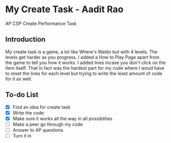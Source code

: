 # My Create Task - Aadit Rao
AP CSP Create Performance Task
## Introduction
My create task is a game, a lot like Where's Waldo but with 4 levels. The levels get harder as you progress. I added a How to Play Page apart from the game to tell you how it works. I added lives incase you don't click on the item itself. That in fact was the hardest part for my code where I woud have to reset the lives for each level but trying to write the least amount of code for it as well.

## To-do List
- [x] Find an idea for create task
- [x] Write the code
- [x] Make sure it works all the way in all possiblities 
- [ ] Make a peer go through my code
- [ ] Answer to AP questions
- [ ] Turn it in

